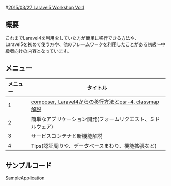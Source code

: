#[2015/03/27 Laravel5 Workshop Vol.1](https://laravel.doorkeeper.jp/events/21695)

## 概要
これまでLaravel4を利用をしていた方が簡単に移行できる方法や、  
Laravel5を初めて使う方や、他のフレームワークを利用したことがある初級〜中級者向けの内容となっています。

## メニュー
| メニュー | タイトル |
|:-----------|------------|
| 1 | [composer, Laravel4からの移行方法とpsr-4, classmap解説](https://github.com/ytake/LaravelWorkShop/blob/master/vol.1/migrate.md) |
| 2 | 簡単なアプリケーション開発(フォームリクエスト、ミドルウェア) |
| 3 | サービスコンテナと新機能解説 |
| 4 | Tips(認証周りや、データベースまわり、機能拡張など) |

## サンプルコード
[SampleApplication](https://github.com/ytake/LaravelWorkShop/tree/master/vol.1/sampleApp)
